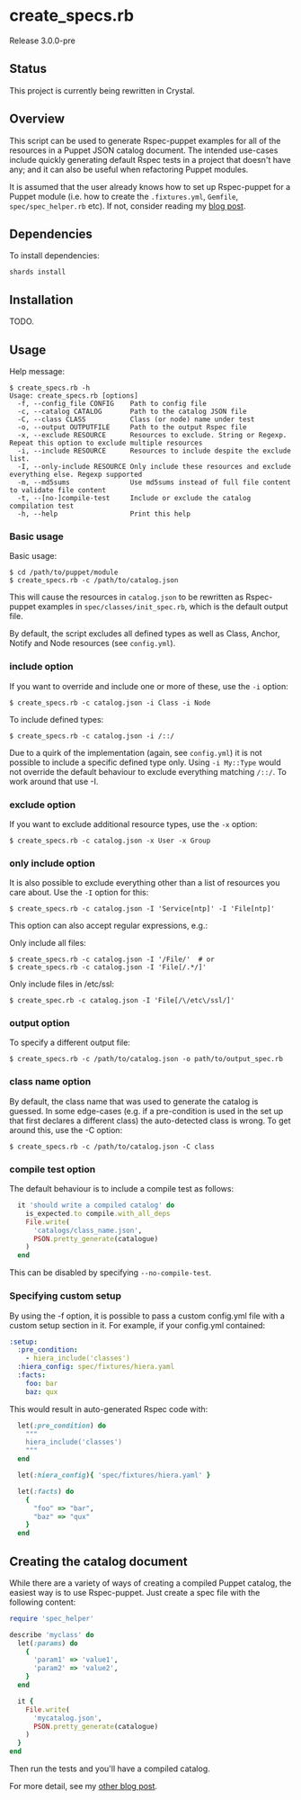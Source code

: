 # create_specs.rb

Release 3.0.0-pre

## Status

This project is currently being rewritten in Crystal.

## Overview

This script can be used to generate Rspec-puppet examples for all of the resources in a Puppet JSON catalog document. The intended use-cases include quickly generating default Rspec tests in a project that doesn't have any; and it can also be useful when refactoring Puppet modules.

It is assumed that the user already knows how to set up Rspec-puppet for a Puppet module (i.e. how to create the `.fixtures.yml`, `Gemfile`, `spec/spec_helper.rb` etc).  If not, consider reading my [blog post](http://razorconsulting.com.au/setting-up-puppet-module-testing-from-scratch-part-ii-beaker-for-module-testing.html).

## Dependencies

To install dependencies:

~~~ text
shards install
~~~

## Installation

TODO.

## Usage

Help message:

```
$ create_specs.rb -h
Usage: create_specs.rb [options]
  -f, --config_file CONFIG    Path to config file
  -c, --catalog CATALOG       Path to the catalog JSON file
  -C, --class CLASS           Class (or node) name under test
  -o, --output OUTPUTFILE     Path to the output Rspec file
  -x, --exclude RESOURCE      Resources to exclude. String or Regexp. Repeat this option to exclude multiple resources
  -i, --include RESOURCE      Resources to include despite the exclude list.
  -I, --only-include RESOURCE Only include these resources and exclude everything else. Regexp supported
  -m, --md5sums               Use md5sums instead of full file content to validate file content
  -t, --[no-]compile-test     Include or exclude the catalog compilation test
  -h, --help                  Print this help
```

### Basic usage

Basic usage:

```
$ cd /path/to/puppet/module
$ create_specs.rb -c /path/to/catalog.json
```

This will cause the resources in `catalog.json` to be rewritten as Rspec-puppet examples in `spec/classes/init_spec.rb`, which is the default output file.

By default, the script excludes all defined types as well as Class, Anchor, Notify and Node resources (see `config.yml`).

### include option

If you want to override and include one or more of these, use the `-i` option:

```
$ create_specs.rb -c catalog.json -i Class -i Node
```

To include defined types:

```
$ create_specs.rb -c catalog.json -i /::/
```

Due to a quirk of the implementation (again, see `config.yml`) it is not possible to include a specific defined type only. Using `-i My::Type` would not override the default behaviour to exclude everything matching `/::/`. To work around that use -I.

### exclude option

If you want to exclude additional resource types, use the `-x` option:

```
$ create_specs.rb -c catalog.json -x User -x Group
```

### only include option

It is also possible to exclude everything other than a list of resources you care about. Use the `-I` option for this:

```
$ create_specs.rb -c catalog.json -I 'Service[ntp]' -I 'File[ntp]'
```

This option can also accept regular expressions, e.g.:

Only include all files:

```
$ create_specs.rb -c catalog.json -I '/File/'  # or
$ create_specs.rb -c catalog.json -I 'File[/.*/]'
```

Only include files in /etc/ssl:

```
$ create_spec.rb -c catalog.json -I 'File[/\/etc\/ssl/]'
```

### output option

To specify a different output file:

```
$ create_specs.rb -c /path/to/catalog.json -o path/to/output_spec.rb
```

### class name option

By default, the class name that was used to generate the catalog is guessed. In some edge-cases (e.g. if a pre-condition is used in the set up that first declares a different class) the auto-detected class is wrong. To get around this, use the -C option:

```
$ create_specs.rb -c /path/to/catalog.json -C class
```

### compile test option

The default behaviour is to include a compile test as follows:

``` ruby
  it 'should write a compiled catalog' do
    is_expected.to compile.with_all_deps
    File.write(
      'catalogs/class_name.json',
      PSON.pretty_generate(catalogue)
    )
  end
```

This can be disabled by specifying `--no-compile-test`.

### Specifying custom setup

By using the -f option, it is possible to pass a custom config.yml file with a custom setup section in it. For example, if your config.yml contained:

``` yaml
:setup:
  :pre_condition:
    - hiera_include('classes')
  :hiera_config: spec/fixtures/hiera.yaml
  :facts:
    foo: bar
    baz: qux
```

This would result in auto-generated Rspec code with:

``` ruby
  let(:pre_condition) do
    """
    hiera_include('classes')
    """
  end

  let(:hiera_config){ 'spec/fixtures/hiera.yaml' }

  let(:facts) do
    {
      "foo" => "bar",
      "baz" => "qux"
    }
  end
```

## Creating the catalog document

While there are a variety of ways of creating a compiled Puppet catalog, the easiest way is to use Rspec-puppet.  Just create a spec file with the following content:

```ruby
require 'spec_helper'

describe 'myclass' do
  let(:params) do
    {
      'param1' => 'value1',
      'param2' => 'value2',
    }
  end

  it {
    File.write(
      'mycatalog.json',
      PSON.pretty_generate(catalogue)
    )
  }
end
```

Then run the tests and you'll have a compiled catalog.

For more detail, see my [other blog post](http://razorconsulting.com.au/dumping-the-catalog-in-rspec-puppet.html).


